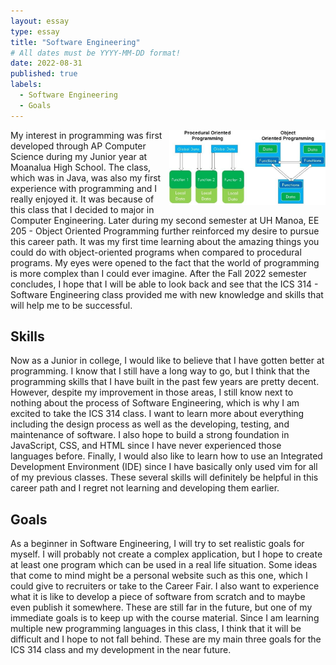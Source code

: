 ```yaml
---
layout: essay
type: essay
title: "Software Engineering"
# All dates must be YYYY-MM-DD format!
date: 2022-08-31
published: true
labels:
  - Software Engineering
  - Goals
---
```

<img width="250px" class="img-thumbnail" src="../img/software-engineering/oop-vs-pop.png" style="float:right;">

 My interest in programming was first developed through AP Computer Science during my Junior year at Moanalua High School. The class, which was in Java, was also my first experience with programming and I really enjoyed it. It was because of this class that I decided to major in Computer Engineering. Later during my second semester at UH Manoa, EE 205 - Object Oriented Programming further reinforced my desire to pursue this career path. It was my first time learning about the amazing things you could do with object-oriented programs when compared to procedural programs. My eyes were opened to the fact that the world of programming is more complex than I could ever imagine. After the Fall 2022 semester concludes, I hope that I will be able to look back and see that the ICS 314 - Software Engineering class provided me with new knowledge and skills that will help me to be successful.

## Skills

Now as a Junior in college, I would like to believe that I have gotten better at programming. I know that I still have a long way to go, but I think that the programming skills that I have built in the past few years are pretty decent. However, despite my improvement in those areas, I still know next to nothing about the process of Software Engineering, which is why I am excited to take the ICS 314 class. I want to learn more about everything including the design process as well as the developing, testing, and maintenance of software. I also hope to build a strong foundation in JavaScript, CSS, and HTML since I have never experienced those languages before. Finally, I would also like to learn how to use an Integrated Development Environment (IDE) since I have basically only used vim for all of my previous classes. These several skills will definitely be helpful in this career path and I regret not learning and developing them earlier.

## Goals
As a beginner in Software Engineering, I will try to set realistic goals for myself. I will probably not create a complex application, but I hope to create at least one program which can be used in a real life situation. Some ideas that come to mind might be a personal website such as this one, which I could give to recruiters or take to the Career Fair. I also want to experience what it is like to develop a piece of software from scratch and to maybe even publish it somewhere. These are still far in the future, but one of my immediate goals is to keep up with the course material. Since I am learning multiple new programming languages in this class, I think that it will be difficult and I hope to not fall behind. These are my main three goals for the ICS 314 class and my development in the near future.


